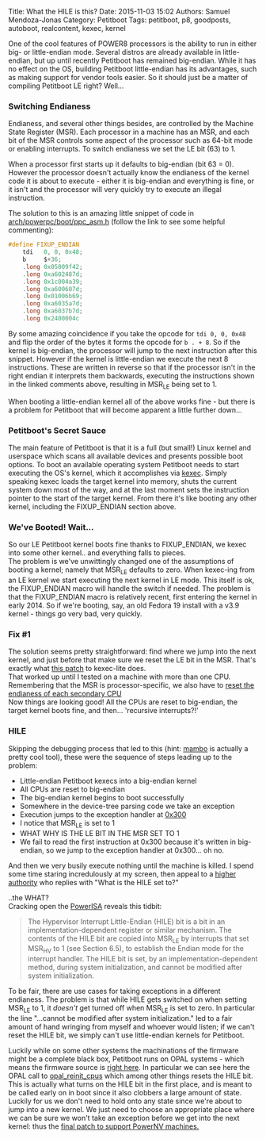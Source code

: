 Title: What the HILE is this?
Date: 2015-11-03 15:02
Authors: Samuel Mendoza-Jonas
Category: Petitboot
Tags: petitboot, p8, goodposts, autoboot, realcontent, kexec, kernel

One of the cool features of POWER8 processors is the ability to run in either big- or little-endian mode. Several distros are already available in little-endian, but up until recently Petitboot has remained big-endian. While it has no effect on the OS, building Petitboot little-endian has its advantages, such as making support for vendor tools easier.
So it should just be a matter of compiling Petitboot LE right? Well...

### Switching Endianess ###

Endianess, and several other things besides, are controlled by the Machine State Register (MSR). Each processor in a machine has an MSR, and each bit of the MSR controls some aspect of the processor such as 64-bit mode or enabling interrupts. To switch endianess we set the LE bit (63) to 1.

When a processor first starts up it defaults to big-endian (bit 63 = 0). However the processor doesn't actually know the endianess of the kernel code it is about to execute - either it is big-endian and everything is fine, or it isn't and the processor will very quickly try to execute an illegal instruction.

The solution to this is an amazing little snippet of code in [arch/powerpc/boot/ppc_asm.h](https://github.com/torvalds/linux/blob/master/arch/powerpc/boot/ppc_asm.h#L65) (follow the link to see some helpful commenting):

```C
#define FIXUP_ENDIAN
	tdi   0, 0, 0x48;
	b     $+36;
	.long 0x05009f42;
	.long 0xa602487d;
	.long 0x1c004a39;
	.long 0xa600607d;
	.long 0x01006b69;
	.long 0xa6035a7d;
	.long 0xa6037b7d;
	.long 0x2400004c
```

By some amazing coincidence if you take the opcode for ``tdi 0, 0, 0x48`` and flip the order of the bytes it forms the opcode for ``b . + 8``. So if the kernel is big-endian, the processor will jump to the next instruction after this snippet. However if the kernel is little-endian we execute the next 8 instructions. These are written in reverse so that if the processor isn't in the right endian it interprets them backwards, executing the instructions shown in the linked comments above, resulting in MSR<sub>LE</sub> being set to 1.

When booting a little-endian kernel all of the above works fine - but there is a problem for Petitboot that will become apparent a little further down...

### Petitboot's Secret Sauce ###

The main feature of Petitboot is that it is a full (but small!) Linux kernel and userspace which scans all available devices and presents possible boot options. To boot an available operating system Petitboot needs to start executing the OS's kernel, which it accomplishes via [kexec](https://en.wikipedia.org/wiki/Kexec). Simply speaking kexec loads the target kernel into memory, shuts the current system down most of the way, and at the last moment sets the instruction pointer to the start of the target kernel. From there it's like booting any other kernel, including the FIXUP_ENDIAN section above.

### We've Booted! Wait... ###

So our LE Petitboot kernel boots fine thanks to FIXUP_ENDIAN, we kexec into some other kernel.. and everything falls to pieces.  
The problem is we've unwittingly changed one of the assumptions of booting a kernel; namely that MSR<sub>LE</sub> defaults to zero. When kexec-ing from an LE kernel we start executing the next kernel in LE mode. This itself is ok, the FIXUP_ENDIAN macro will handle the switch if needed. The problem is that the FIXUP_ENDIAN macro is relatively recent, first entering the kernel in early 2014. So if we're booting, say, an old Fedora 19 install with a v3.9 kernel - things go very bad, very quickly.

### Fix #1 ###

The solution seems pretty straightforward: find where we jump into the next kernel, and just before that make sure we reset the LE bit in the MSR. That's exactly what [this patch](https://github.com/antonblanchard/kexec-lite/commit/150b14e76a4b51f865b929ad9a9bf4133e2d3af7) to kexec-lite does.  
That worked up until I tested on a machine with more than one CPU. Remembering that the MSR is processor-specific, we also have to [reset the endianess of each secondary CPU](https://github.com/torvalds/linux/commit/ffebf5f391dfa9da3e086abad3eef7d3e5300249)  
Now things are looking good! All the CPUs are reset to big-endian, the target kernel boots fine, and then... 'recursive interrupts?!'

### HILE ###

Skipping the debugging process that led to this (hint: [mambo](https://www.flamingspork.com/blog/2014/12/03/running-skiboot-opal-on-the-power8-simulator/) is actually a pretty cool tool), these were the sequence of steps leading up to the problem:

* Little-endian Petitboot kexecs into a big-endian kernel
* All CPUs are reset to big-endian
* The big-endian kernel begins to boot successfully
* Somewhere in the device-tree parsing code we take an exception
* Execution jumps to the exception handler at [0x300](https://github.com/torvalds/linux/blob/master/arch/powerpc/kernel/exceptions-64s.S#L199)
* I notice that MSR<sub>LE</sub> is set to 1
* WHAT WHY IS THE LE BIT IN THE MSR SET TO 1
* We fail to read the first instruction at 0x300 because it's written in big-endian, so we jump to the exception handler at 0x300... oh no.

And then we very busily execute nothing until the machine is killed. I spend some time staring incredulously at my screen, then appeal to a [higher authority](https://github.com/torvalds/linux/blob/master/MAINTAINERS) who replies with "What is the HILE set to?"  
  
..the WHAT?  
Cracking open the [PowerISA](https://www.power.org/documentation/power-isa-v-2-07b/) reveals this tidbit:
> The Hypervisor Interrupt Little-Endian (HILE) bit is a bit
> in an implementation-dependent register or similar
> mechanism. The contents of the HILE bit are copied
> into MSR<sub>LE</sub> by interrupts that set MSR<sub>HV</sub> to 1 (see Section
> 6.5), to establish the Endian mode for the interrupt
> handler. The HILE bit is set, by an implementation-dependent
> method, during system initialization,
> and cannot be modified after system initialization.

To be fair, there are use cases for taking exceptions in a different endianess. The problem is that while HILE gets switched on when setting MSR<sub>LE</sub> to 1, it *doesn't* get turned off when MSR<sub>LE</sub> is set to zero. In particular the line "...cannot be modified after system initialization." led to a fair amount of hand wringing from myself and whoever would listen; if we can't reset the HILE bit, we simply can't use little-endian kernels for Petitboot.  
  
Luckily while on some other systems the machinations of the firmware might be a complete black box, Petitboot runs on OPAL systems - which means the firmware source is [right here](https://github.com/open-power/skiboot). In particular we can see here the OPAL call to [opal_reinit_cpus](https://github.com/open-power/skiboot/blob/master/core/cpu.c#L702) which among other things resets the HILE bit.  
This is actually what turns on the HILE bit in the first place, and is meant to be called early on in boot since it also clobbers a large amount of state. Luckily for us we don't need to hold onto any state since we're about to jump into a new kernel. We just need to choose an appropriate place where we can be sure we won't take an exception before we get into the next kernel: thus the [final patch to support PowerNV machines.](https://github.com/torvalds/linux/commit/e72bb8a5a884d022231149d407653923a1d79e53)
